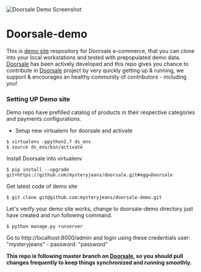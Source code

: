 ![Doorsale Demo Screenshot](https://raw.github.com/mysteryjeans/doorsale-demo/master/media/images/demo-screenshot.png)

Doorsale-demo
=============

This is [demo site](http://doorsale-demo.rootplugin.com/) respository for Doorsale e-commerce, that you can clone into your local workstations and tested with prepopulated demo data. [Doorsale](http://github.com/mysteryjeans/doorsale) has been actively developed and this repo gives you chance to contribute in [Doorsale](http://github.com/mysteryjeans/doorsale) project by very quickly getting up & running, we support & encourages an healthy community of contributors - including you!


### Setting UP Demo site

Demo repo have prefilled catalog of products in their respective categories and payments configurations.

* Setup new virtualenv for doorsale and activate

```
$ virtualenv -ppython2.7 ds_env
$ source ds_env/bin/activate
```

Install Doorsale into virtualenv

```
$ pip install --upgrade git+https://github.com/mysteryjeans/doorsale.git#egg=Doorsale
```

Get latest code of demo site

```
$ git clone git@github.com:mysteryjeans/doorsale-demo.git
```

Let's verify your demo site works, change to doorsale-demo directory just have created and run following command.

```
$ python manage.py runserver
```

Go to http://localhost:8000/admin and login using these credentials user: "mysteryjeans" - password: "password"


**This repo is following master branch on [Doorsale](http://github.com/mysteryjeans/doorsale), so you should pull changes frequently to keep things synchronized and running smoothly.** 
